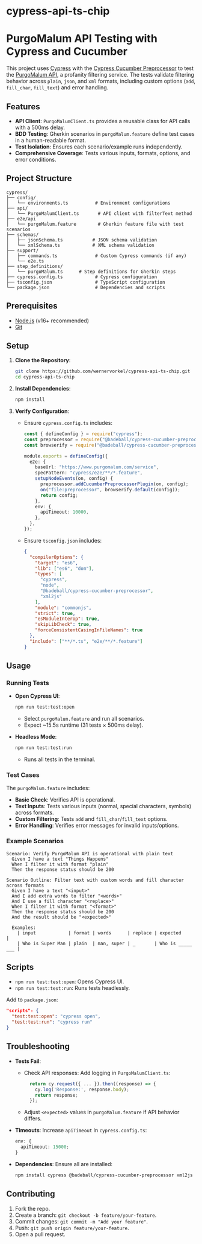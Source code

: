 # cypress-api-ts-chip

# PurgoMalum API Testing with Cypress and Cucumber

This project uses [Cypress](https://www.cypress.io/) with the [Cypress Cucumber Preprocessor](https://github.com/badeball/cypress-cucumber-preprocessor) to test the [PurgoMalum API](https://www.purgomalum.com/), a profanity filtering service. The tests validate filtering behavior across `plain`, `json`, and `xml` formats, including custom options (`add`, `fill_char`, `fill_text`) and error handling.

## Features

- **API Client**: `PurgoMalumClient.ts` provides a reusable class for API calls with a 500ms delay.
- **BDD Testing**: Gherkin scenarios in `purgoMalum.feature` define test cases in a human-readable format.
- **Test Isolation**: Ensures each scenario/example runs independently.
- **Comprehensive Coverage**: Tests various inputs, formats, options, and error conditions.

## Project Structure

```
cypress/
├── config/
│   └── environments.ts          # Environment configurations
├── api/
│   └── PurgoMalumClient.ts       # API client with filterText method
├── e2e/api
│   └── purgoMalum.feature        # Gherkin feature file with test scenarios
├── schemas/
│   ├── jsonSchema.ts           # JSON schema validation
│   └── xmlSchema.ts            # XML schema validation
├── support/
│   ├── commands.ts              # Custom Cypress commands (if any)
│   └── e2e.ts
├── step_definitions/
│   └── purgoMalum.ts      # Step definitions for Gherkin steps
├── cypress.config.ts            # Cypress configuration
├── tsconfig.json                # TypeScript configuration
└── package.json                 # Dependencies and scripts
```

## Prerequisites

- [Node.js](https://nodejs.org/) (v16+ recommended)
- [Git](https://git-scm.com/)

## Setup

1. **Clone the Repository**:

   ```bash
   git clone https://github.com/wernervorkel/cypress-api-ts-chip.git
   cd cypress-api-ts-chip
   ```

2. **Install Dependencies**:

   ```bash
   npm install
   ```

3. **Verify Configuration**:

   - Ensure `cypress.config.ts` includes:

     ```typescript
     const { defineConfig } = require("cypress");
     const preprocessor = require("@badeball/cypress-cucumber-preprocessor");
     const browserify = require("@badeball/cypress-cucumber-preprocessor/browserify");

     module.exports = defineConfig({
       e2e: {
         baseUrl: "https://www.purgomalum.com/service",
         specPattern: "cypress/e2e/**/*.feature",
         setupNodeEvents(on, config) {
           preprocessor.addCucumberPreprocessorPlugin(on, config);
           on("file:preprocessor", browserify.default(config));
           return config;
         },
         env: {
           apiTimeout: 10000,
         },
       },
     });
     ```

   - Ensure `tsconfig.json` includes:
     ```json
     {
       "compilerOptions": {
         "target": "es6",
         "lib": ["es6", "dom"],
         "types": [
           "cypress",
           "node",
           "@badeball/cypress-cucumber-preprocessor",
           "xml2js"
         ],
         "module": "commonjs",
         "strict": true,
         "esModuleInterop": true,
         "skipLibCheck": true,
         "forceConsistentCasingInFileNames": true
       },
       "include": ["**/*.ts", "e2e/**/*.feature"]
     }
     ```

## Usage

### Running Tests

- **Open Cypress UI**:

  ```bash
  npm run test:test:open
  ```

  - Select `purgoMalum.feature` and run all scenarios.
  - Expect ~15.5s runtime (31 tests × 500ms delay).

- **Headless Mode**:
  ```bash
  npm run test:test:run
  ```
  - Runs all tests in the terminal.

### Test Cases

The `purgoMalum.feature` includes:

- **Basic Check**: Verifies API is operational.
- **Text Inputs**: Tests various inputs (normal, special characters, symbols) across formats.
- **Custom Filtering**: Tests `add` and `fill_char`/`fill_text` options.
- **Error Handling**: Verifies error messages for invalid inputs/options.

### Example Scenarios

```gherkin
Scenario: Verify PurgoMalum API is operational with plain text
  Given I have a text "Things Happens"
  When I filter it with format "plain"
  Then the response status should be 200

Scenario Outline: Filter text with custom words and fill character across formats
  Given I have a text "<input>"
  And I add extra words to filter "<words>"
  And I use a fill character "<replace>"
  When I filter it with format "<format>"
  Then the response status should be 200
  And the result should be "<expected>"

  Examples:
    | input            | format | words      | replace | expected         |
    | Who is Super Man | plain  | man, super | _       | Who is _____ ___ |
```

## Scripts

- `npm run test:test:open`: Opens Cypress UI.
- `npm run test:test:run`: Runs tests headlessly.

Add to `package.json`:

```json
"scripts": {
  "test:test:open": "cypress open",
  "test:test:run": "cypress run"
}
```

## Troubleshooting

- **Tests Fail**:

  - Check API responses: Add logging in `PurgoMalumClient.ts`:
    ```typescript
      return cy.request({ ... }).then((response) => {
        cy.log('Response:', response.body);
        return response;
      });
    ```
  - Adjust `<expected>` values in `purgoMalum.feature` if API behavior differs.

- **Timeouts**: Increase `apiTimeout` in `cypress.config.ts`:

  ```typescript
  env: {
    apiTimeout: 15000;
  }
  ```

- **Dependencies**: Ensure all are installed:
  ```bash
  npm install cypress @badeball/cypress-cucumber-preprocessor xml2js
  ```

## Contributing

1. Fork the repo.
2. Create a branch: `git checkout -b feature/your-feature`.
3. Commit changes: `git commit -m "Add your feature"`.
4. Push: `git push origin feature/your-feature`.
5. Open a pull request.
